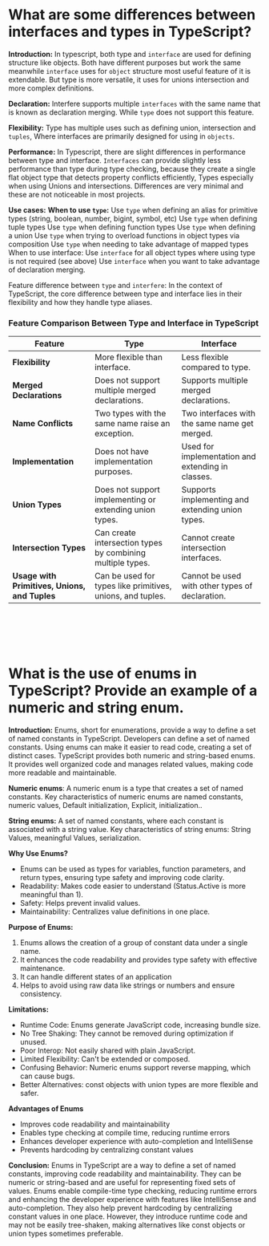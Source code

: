 # What are some differences between interfaces and types in TypeScript?

**Introduction:** In typescript, both type and `interface` are used for defining structure like objects. Both have different purposes but work the same meanwhile `interface` uses for `object` structure most useful feature of it is extendable. But type is more versatile, it uses for unions intersection and more complex definitions.

**Declaration:** Interfere supports multiple `interfaces` with the same name that is known as declaration merging. While `type` does not support this feature. 

**Flexibility:** Type has multiple uses such as defining union, intersection and `tuples`, Where interfaces are primarily designed for using in `objects`.

**Performance:** In Typescript, there are slight differences in performance between type and interface. `Interfaces` can provide slightly less performance than type during type checking, because they create a single flat object type that detects property conflicts efficiently, Types especially when using Unions and intersections. Differences are very minimal and these are not noticeable in most projects. 

**Use cases:** 
	**When to use `type`:**
Use `type` when defining an alias for primitive types (string, boolean, number, bigint, symbol, etc)
Use `type` when defining tuple types
Use `type` when defining function types
Use `type` when defining a union
Use `type` when trying to overload functions in object types via composition
Use `type` when needing to take advantage of mapped types
When to use interface:
Use `interface` for all object types where using type is not required (see above)
Use `interface` when you want to take advantage of declaration merging.

Feature difference between `type` and `interfere`: In the context of TypeScript, the core difference between type and interface lies in their flexibility and how they handle type aliases.


### Feature Comparison Between Type and Interface in TypeScript

| **Feature**                         | **Type**                                                    | **Interface**                                                |
|-------------------------------------|-------------------------------------------------------------|-------------------------------------------------------------|
| **Flexibility**                     | More flexible than interface.                               | Less flexible compared to type.                             |
| **Merged Declarations**             | Does not support multiple merged declarations.              | Supports multiple merged declarations.                      |
| **Name Conflicts**                  | Two types with the same name raise an exception.            | Two interfaces with the same name get merged.                |
| **Implementation**                  | Does not have implementation purposes.                      | Used for implementation and extending in classes.           |
| **Union Types**                     | Does not support implementing or extending union types.     | Supports implementing and extending union types.            |
| **Intersection Types**              | Can create intersection types by combining multiple types.  | Cannot create intersection interfaces.                       |
| **Usage with Primitives, Unions, and Tuples** | Can be used for types like primitives, unions, and tuples. | Cannot be used with other types of declaration.              |



<br><br><br><br>






# What is the use of enums in TypeScript? Provide an example of a numeric and string enum.

**Introduction:** Enums, short for enumerations, provide a way to define a set of named constants in TypeScript. Developers can define a set of named constants. Using enums can make it easier to read code, creating a set of distinct cases. TypeScript provides both numeric and string-based enums. It provides well organized code and manages related values, making code more readable and maintainable.

**Numeric enums**: A numeric enum is a type that creates a set of named constants.
Key characteristics of numeric enums are named constants, numeric values, Default initialization, Explicit, initialization..

**String enums:** A set of named constants, where each constant is associated with a string value. Key characteristics of string enums: String Values, meaningful Values, serialization.

**Why Use Enums?** 
- Enums can be used as types for variables, function parameters, and return types, ensuring type safety and improving code clarity.
- Readability: Makes code easier to understand (Status.Active is more meaningful than 1).
- Safety: Helps prevent invalid values.
- Maintainability: Centralizes value definitions in one place.


**Purpose of Enums:** 
  1. Enums allows the creation of a group of constant data under a single name.
  2. It enhances the code readability and provides type safety with effective maintenance.
  3. It can handle different states of an application
  4. Helps to avoid using raw data like strings or numbers and ensure consistency.


**Limitations:**
- Runtime Code: Enums generate JavaScript code, increasing bundle size.
- No Tree Shaking: They cannot be removed during optimization if unused.
- Poor Interop: Not easily shared with plain JavaScript.
- Limited Flexibility: Can't be extended or composed.
- Confusing Behavior: Numeric enums support reverse mapping, which can cause bugs.
- Better Alternatives: const objects with union types are more flexible and safer.

 **Advantages of Enums**
- Improves code readability and maintainability
- Enables type checking at compile time, reducing runtime errors
- Enhances developer experience with auto-completion and IntelliSense
- Prevents hardcoding by centralizing constant values

**Conclusion:** Enums in TypeScript are a way to define a set of named constants, improving code readability and maintainability. They can be numeric or string-based and are useful for representing fixed sets of values. Enums enable compile-time type checking, reducing runtime errors and enhancing the developer experience with features like IntelliSense and auto-completion. They also help prevent hardcoding by centralizing constant values in one place. However, they introduce runtime code and may not be easily tree-shaken, making alternatives like const objects or union types sometimes preferable.